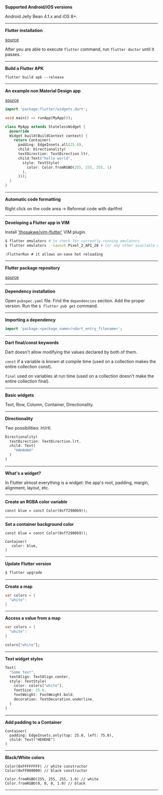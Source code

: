 **Supported Android/iOS versions**

Android Jelly Bean 4.1.x and iOS 8+.

---

**Flutter installation**

[source](https://flutter.dev/docs/get-started/install/linux)

After you are able to execute `flutter` command, run `flutter doctor` until it passes.

---

**Build a Flutter APK**

`flutter build apk --release`

---

**An example non Material Design app**

[source](https://stackoverflow.com/questions/47984598/starting-with-plain-non-material-ui-canvas-in-flutter)

```dart
import 'package:flutter/widgets.dart';

void main() => runApp(MyApp());

class MyApp extends StatelessWidget {
  @override
  Widget build(BuildContext context) {
    return Container(
      padding: EdgeInsets.all(25.0),
      child: Directionality(
      textDirection: TextDirection.ltr,
      child:Text("hello world",
        style: TextStyle(
          color: Color.fromRGBO(255, 255, 255, 1)
        ),
      )));
  }
}
```

---

**Automatic code formatting**

Right click on the code area -> Reformat code with dartfmt

---

**Developing a Flutter app in VIM**

Install ['thosakwe/vim-flutter'](https://github.com/thosakwe/vim-flutter) VIM plugin.

```bash
$ flutter emulators # to check for currently running emulators
$ flutter emulators --launch Pixel_2_API_28 # (or any other available emulator)
```

```vim
:FlutterRun # it allows on-save hot reloading
```

---

**Flutter package repository**

[source](https://pub.dev/flutter)

---

**Dependency installation**

Open `pubspec.yaml` file.
Find the `dependencies` section.
Add the proper version.
Run the `$ flutter pub get` command.

---

**Importing a dependency**

```dart
import 'package:<package_name>/<dart_entry_filename>';
```

---

**Dart final/const keywords**

Dart doesn't allow modifying the values declared by both of them.

`const` if a variable is known at compile time (used on a collection makes the entire collection const).

`final` used on variables at run time (used on a collection doesn't make the entire collection final).

---

**Basic widgets**

Text, Row, Column, Container, Directionality.

---

**Directionality**

Two possibilities: lrt/rtl.

```dart
Directionality(
  textDirection: TextDirection.lrt,
  child: Text(
    "HAHAHAH"
  )
)
```

---

**What's a widget?**

In Flutter almost everything is a widget: the app's root, padding, margin, alignment, layout, etc.

---

**Create an RGBA color variable**

```
const blue = const Color(0xff2980b9));
```

---

**Set a container background color**

```
const blue = const Color(0xff2980b9));

Container(
   color: blue,
)
```

---

**Update Flutter version**

```bash
$ flutter upgrade
```

---

**Create a map**

```dart
var colors = {
  "white":
}
```

---

**Access a value from a map**

```dart
var colors = {
  "white":
}

colors["white"];
```

---

**Text widget styles**

```dart
Text(
  "Some text",
  textAlign: TextAlign.center,
  style: TextStyle(
    color: colors["white"],
    fontSize: 25.0,
    fontWeight: FontWeight.bold,
    decoration: TextDecoration.underline,
  )
)
```

---

**Add padding to a Container**

```
Container(
  padding: EdgeInsets.only(top: 25.0, left: 75.0),
  child: Text("HEHEHE")
)
```

---

**Black/White colors**

```
Color(0xFFFFFFFF) // white constructor
Color(0xFF000000) // black constructor

Color.fromRGBO(255, 255, 255, 1.0) // white
Color.fromRGBO(0, 0, 0, 1.0) // black
```

---
